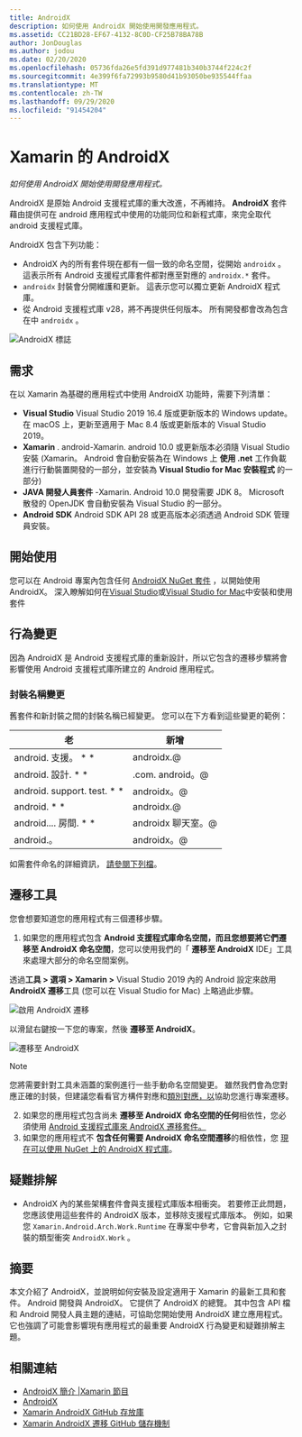 ```yaml
---
title: AndroidX
description: 如何使用 AndroidX 開始使用開發應用程式。
ms.assetid: CC21BD28-EF67-4132-8C0D-CF25B78BA78B
author: JonDouglas
ms.author: jodou
ms.date: 02/20/2020
ms.openlocfilehash: 05736fda26e5fd391d977481b340b3744f224c2f
ms.sourcegitcommit: 4e399f6fa72993b9580d41b93050be935544ffaa
ms.translationtype: MT
ms.contentlocale: zh-TW
ms.lasthandoff: 09/29/2020
ms.locfileid: "91454204"
---
```

# <a name="androidx-with-xamarin"></a>Xamarin 的 AndroidX

_如何使用 AndroidX 開始使用開發應用程式。_

AndroidX 是原始 Android 支援程式庫的重大改進，不再維持。 **AndroidX** 套件藉由提供可在 android 應用程式中使用的功能同位和新程式庫，來完全取代 android 支援程式庫。

AndroidX 包含下列功能：

- AndroidX 內的所有套件現在都有一個一致的命名空間，從開始 `androidx` 。 這表示所有 Android 支援程式庫套件都對應至對應的 `androidx.*` 套件。
- `androidx` 封裝會分開維護和更新。 這表示您可以獨立更新 AndroidX 程式庫。
- 從 Android 支援程式庫 v28，將不再提供任何版本。 所有開發都會改為包含在中 `androidx` 。

![AndroidX 標誌](~/android/platform/androidx-images/AndroidXLogo.png)

## <a name="requirements"></a>需求

在以 Xamarin 為基礎的應用程式中使用 AndroidX 功能時，需要下列清單：

- **Visual Studio** Visual Studio 2019 16.4 版或更新版本的 Windows update。 在 macOS 上，更新至適用于 Mac 8.4 版或更新版本的 Visual Studio 2019。
- **Xamarin** . android-Xamarin. android 10.0 或更新版本必須隨 Visual Studio 安裝 (Xamarin。 Android 會自動安裝為在 Windows 上 **使用 .net** 工作負載進行行動裝置開發的一部分，並安裝為 **Visual Studio for Mac 安裝程式** 的一部分) 
- **JAVA 開發人員套件** -Xamarin. Android 10.0 開發需要 JDK 8。 Microsoft 散發的 OpenJDK 會自動安裝為 Visual Studio 的一部分。
- **Android SDK** Android SDK API 28 或更高版本必須透過 Android SDK 管理員安裝。

## <a name="get-started"></a>開始使用

您可以在 Android 專案內包含任何 [AndroidX NuGet 套件](https://www.nuget.org/packages?q=Tags%3A%22AndroidX%22+Authors%3A%22Microsoft%22) ，以開始使用 AndroidX。 深入瞭解如何在[Visual Studio](/nuget/quickstart/install-and-use-a-package-in-visual-studio)或[Visual Studio for Mac](/nuget/quickstart/install-and-use-a-package-in-visual-studio-mac)中安裝和使用套件

## <a name="behavior-changes"></a>行為變更

因為 AndroidX 是 Android 支援程式庫的重新設計，所以它包含的遷移步驟將會影響使用 Android 支援程式庫所建立的 Android 應用程式。

### <a name="package-name-change"></a>封裝名稱變更
舊套件和新封裝之間的封裝名稱已經變更。 您可以在下方看到這些變更的範例：

| 老                    | 新增                    |
| ---------------------- | ---------------------- |
| android. 支援。 * *     | androidx.@             |
| android. 設計. * *      | .com. android。@ |
| android. support. test. * * | androidx。@       |
| android. * *        | androidx.@             |
| android.... 房間. * * | androidx 聊天室。@ |
| android.。 | androidx。@ |

如需套件命名的詳細資訊， [請參閱下列檔](https://developer.android.com/jetpack/androidx/migrate#artifact_mappings)。

## <a name="migration-tooling"></a>遷移工具

您會想要知道您的應用程式有三個遷移步驟。

1. 如果您的應用程式包含 **Android 支援程式庫命名空間，而且您想要將它們遷移至 AndroidX 命名空間**，您可以使用我們的「 **遷移至 AndroidX** IDE」工具來處理大部分的命名空間案例。 

透過**工具 > 選項 > Xamarin >** Visual Studio 2019 內的 Android 設定來啟用**AndroidX 遷移**工具 (您可以在 Visual Studio for Mac) 上略過此步驟。

![啟用 AndroidX 遷移](~/android/platform/androidx-images/EnableAndroidXMigrator.png)

以滑鼠右鍵按一下您的專案，然後 **遷移至 AndroidX**。

![遷移至 AndroidX](~/android/platform/androidx-images/MigrateToAndroidX.png)

> [!NOTE] 
> 您將需要針對工具未涵蓋的案例進行一些手動命名空間變更。 雖然我們會為您對應正確的封裝，但建議您看看官方構件對應和[類別](https://developer.android.com/jetpack/androidx/migrate/class-mappings)[對應，以](https://developer.android.com/jetpack/androidx/migrate/artifact-mappings)協助您進行專案遷移。

2. 如果您的應用程式包含尚未 **遷移至 AndroidX 命名空間的任何**相依性，您必須使用 [Android 支援程式庫來 AndroidX 遷移套件。](https://www.nuget.org/packages/Xamarin.AndroidX.Migration)
3. 如果您的應用程式不 **包含任何需要 AndroidX 命名空間遷移**的相依性，您 [現在可以使用 NuGet 上的 AndroidX 程式庫](https://www.nuget.org/packages?q=Tags%3A%22AndroidX%22+Authors%3A%22Microsoft%22)。

## <a name="troubleshooting"></a>疑難排解

- AndroidX 內的某些架構套件會與支援程式庫版本相衝突。 若要修正此問題，您應該使用這些套件的 AndroidX 版本，並移除支援程式庫版本。 例如，如果您 `Xamarin.Android.Arch.Work.Runtime` 在專案中參考，它會與新加入之封裝的類型衝突 `AndroidX.Work` 。

## <a name="summary"></a>摘要

本文介紹了 AndroidX，並說明如何安裝及設定適用于 Xamarin 的最新工具和套件。 Android 開發與 AndroidX。 它提供了 AndroidX 的總覽。 其中包含 API 檔和 Android 開發人員主題的連結，可協助您開始使用 AndroidX 建立應用程式。 它也強調了可能會影響現有應用程式的最重要 AndroidX 行為變更和疑難排解主題。

## <a name="related-links"></a>相關連結

- [AndroidX 簡介 |Xamarin 節目](https://www.youtube.com/watch?v=M_l3RjTev5A)
- [AndroidX](https://developer.android.com/jetpack/androidx)
- [Xamarin AndroidX GitHub 存放庫](https://github.com/xamarin/AndroidX)
- [Xamarin AndroidX 遷移 GitHub 儲存機制](https://github.com/xamarin/XamarinAndroidXMigration)